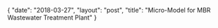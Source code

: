 {
   "date": "2018-03-27",
   "layout": "post",
   "title": "Micro-Model for MBR Wastewater Treatment Plant"
}

